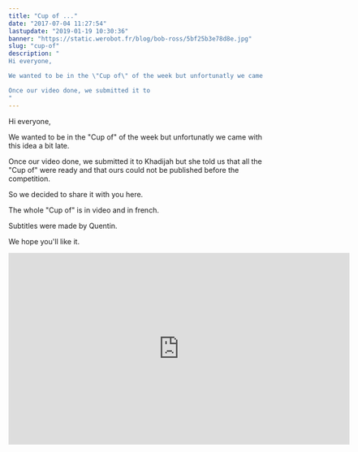 ```yaml
---
title: "Cup of ..."
date: "2017-07-04 11:27:54"
lastupdate: "2019-01-19 10:30:36"
banner: "https://static.werobot.fr/blog/bob-ross/5bf25b3e78d8e.jpg"
slug: "cup-of"
description: " 
Hi everyone,

We wanted to be in the \"Cup of\" of the week but unfortunatly we came with this idea a bit late.

Once our video done, we submitted it to
"
---
```

Hi everyone,

We wanted to be in the "Cup of" of the week but unfortunatly we came with this idea a bit late.

Once our video done, we submitted it to Khadijah but she told us that all the "Cup of" were ready and that ours could not be published before the competition.

So we decided to share it with you here.

The whole "Cup of" is in video and in french.

Subtitles were made by Quentin.

We hope you'll like it.

<iframe width="672" height="378" src="https://www.youtube-nocookie.com/embed/qyp-7CrOpPY" frameborder="0" allow="accelerometer; autoplay; encrypted-media; gyroscope; picture-in-picture" allowfullscreen></iframe>
    